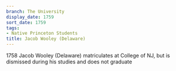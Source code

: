 ```yaml
---
branch: The University
display_date: 1759
sort_date: 1759
tags:
- Native Princeton Students
title: Jacob Wooley (Delaware)
---
```


1758 Jacob Wooley (Delaware) matriculates at College of NJ, but is dismissed during his studies and does not graduate